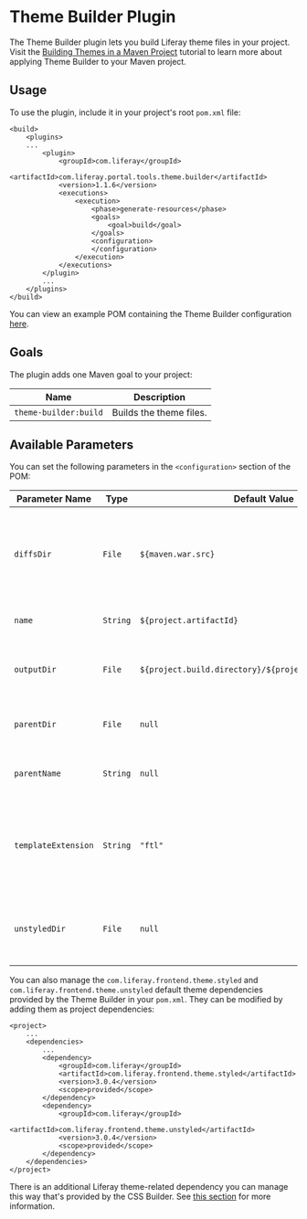 # Theme Builder Plugin [](id=theme-builder-plugin)

The Theme Builder plugin lets you build Liferay theme files in your project.
Visit the
[Building Themes in a Maven Project](/develop/tutorials/-/knowledge_base/7-1/building-themes-in-a-maven-project)
tutorial to learn more about applying Theme Builder to your Maven project.

## Usage [](id=usage)

To use the plugin, include it in your project's root `pom.xml` file:

    <build>
        <plugins>
        ...
            <plugin>
                <groupId>com.liferay</groupId>
                <artifactId>com.liferay.portal.tools.theme.builder</artifactId>
                <version>1.1.6</version>
                <executions>
                    <execution>
                        <phase>generate-resources</phase>
                        <goals>
                            <goal>build</goal>
                        </goals>
                        <configuration>
                        </configuration>
                    </execution>
                </executions>
            </plugin>
            ...
        </plugins>
    </build>

You can view an example POM containing the Theme Builder configuration
[here](https://github.com/liferay/liferay-portal/blob/master/modules/util/portal-tools-theme-builder/samples/pom.xml).

## Goals [](id=goals)

The plugin adds one Maven goal to your project:

Name | Description
---- | -----------
`theme-builder:build` |  Builds the theme files.

## Available Parameters [](id=available-parameters)

You can set the following parameters in the `<configuration>` section of the
POM:

Parameter Name | Type | Default Value | Description
------------- | ---- | ------------- | -----------
`diffsDir` | `File` | `${maven.war.src}` | The directory that contains the files to copy over the parent theme.
`name` | `String` | `${project.artifactId}` | The name of the new theme.
`outputDir` | `File` | `${project.build.directory}/${project.build.finalName}` | The directory where to build the theme.
`parentDir` | `File` | `null` | The directory of the parent theme.
`parentName` | `String` | `null` | The name of the parent theme.
`templateExtension` | `String` | `"ftl"` |  The extension of the template files, usually `"ftl"` or `"vm"`.
`unstyledDir` | `File` | `null` | The directory of [Liferay Frontend Theme Unstyled](https://github.com/liferay/liferay-portal/tree/master/modules/apps/frontend-theme/frontend-theme-unstyled).

You can also manage the `com.liferay.frontend.theme.styled` and
`com.liferay.frontend.theme.unstyled` default theme dependencies provided by the
Theme Builder in your `pom.xml`. They can be modified by adding them as project
dependencies:

    <project>
        ...
        <dependencies>
            ...
            <dependency>
                <groupId>com.liferay</groupId>
                <artifactId>com.liferay.frontend.theme.styled</artifactId>
                <version>3.0.4</version>
                <scope>provided</scope>
            </dependency>
            <dependency>
                <groupId>com.liferay</groupId>
                <artifactId>com.liferay.frontend.theme.unstyled</artifactId>
                <version>3.0.4</version>
                <scope>provided</scope>
            </dependency>
        </dependencies>
    </project>

There is an additional Liferay theme-related dependency you can manage this
way that's provided by the CSS Builder. See
[this section](/develop/reference/-/knowledge_base/7-1/css-builder-plugin) for
more information.
